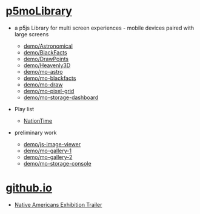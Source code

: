 # [p5moLibrary](https://github.com/molab-itp/p5moLibrary)

- a p5js Library for multi screen experiences - mobile devices paired with large screens

  - [demo/Astronomical](demo/Astronomical?v=94)
  - [demo/BlackFacts](demo/BlackFacts?v=94)
  - [demo/DrawPoints](demo/DrawPoints?v=94)
  - [demo/Heavenly3D](demo/Heavenly3D?v=94)
  - [demo/mo-astro](demo/mo-astro?v=94)
  - [demo/mo-blackfacts](demo/mo-blackfacts?v=94)
  - [demo/mo-draw](demo/mo-draw?v=94)
  - [demo/mo-pixel-grid](demo/mo-pixel-grid?v=94)
  - [demo/mo-storage-dashboard](demo/mo-storage-dashboard?v=94)

- Play list

  - [NationTime](demo/mo-blackfacts?v=94&playlist=-UtKxghWlvY&title=NationTime%20-%20ELUCID%20-%20BETAMAX)

- preliminary work

  - [demo/js-image-viewer](demo/js-image-viewer?v=94)
  - [demo/mo-gallery-1](demo/mo-gallery-1?v=94)
  - [demo/mo-gallery-2](demo/mo-gallery-2?v=94)
  - [demo/mo-storage-console](demo/mo-storage-console?v=94)

# [github.io](https://molab-itp.github.io/p5moLibrary/src?v=94)

- [Native Americans Exhibition Trailer](demo/BlackFacts?playlist=hpjNGTYvpxw)

<!--

- retired
  - [demo/mo-astro-host-0](demo/mo-astro-host-0?v=94)
  - [demo/mo-astro-host-1](demo/mo-astro-host-1?v=94)
  - [demo/mo-astro-remote-0](demo/mo-astro-remote-0?v=94)
  - [demo/mo-astro-remote-1](demo/mo-astro-remote-1?v=94)

  - [demo/mo-blackfacts-host](demo/mo-blackfacts-host?v=94)
  - [demo/mo-blackfacts-remote](demo/mo-blackfacts-remote?v=94)

# https://www.youtube.com/watch?v=hpjNGTYvpxw
# The Land Carries Our Ancestors: Contemporary Art by Native Americans Exhibition Trailer

 -->
